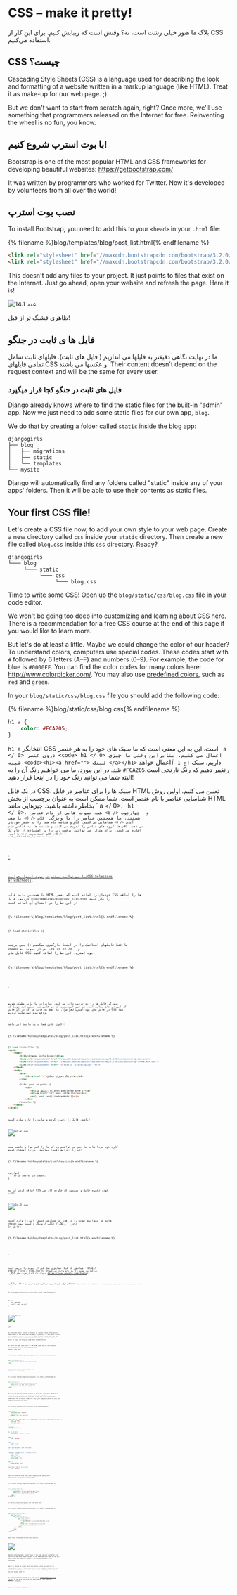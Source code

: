 # CSS – make it pretty!

بلاگ ما هنوز خیلی زشت است، نه؟ وقتش است که زیبایش کنیم. برای این کار از CSS استفاده می‌کنیم.

## CSS چیست؟

Cascading Style Sheets (CSS) is a language used for describing the look and formatting of a website written in a markup language (like HTML). Treat it as make-up for our web page. ;)

But we don't want to start from scratch again, right? Once more, we'll use something that programmers released on the Internet for free. Reinventing the wheel is no fun, you know.

## با بوت‌ استرپ شروع کنیم!

Bootstrap is one of the most popular HTML and CSS frameworks for developing beautiful websites: https://getbootstrap.com/

It was written by programmers who worked for Twitter. Now it's developed by volunteers from all over the world!

## نصب بوت استرپ

To install Bootstrap, you need to add this to your `<head>` in your `.html` file:

{% filename %}blog/templates/blog/post_list.html{% endfilename %}

```html
<link rel="stylesheet" href="//maxcdn.bootstrapcdn.com/bootstrap/3.2.0/css/bootstrap.min.css">
<link rel="stylesheet" href="//maxcdn.bootstrapcdn.com/bootstrap/3.2.0/css/bootstrap-theme.min.css">
```

This doesn't add any files to your project. It just points to files that exist on the Internet. Just go ahead, open your website and refresh the page. Here it is!

![عدد 14.1](images/bootstrap1.png)

ظاهری قشنگ تر از قبل!

## فایل ها ی ثابت در جنگو

ما در نهایت نگاهی دقیقتر به فایلها می اندازیم ( فایل های ثابت). فایلهای ثابت شامل تمامی فایلهای CSS و عکسها می باشند. Their content doesn't depend on the request context and will be the same for every user.

### فایل های ثابت در جنگو کجا قرار میگیرد

Django already knows where to find the static files for the built-in "admin" app. Now we just need to add some static files for our own app, `blog`.

We do that by creating a folder called `static` inside the blog app:

    djangogirls
    ├── blog
    │   ├── migrations
    │   ├── static
    │   └── templates
    └── mysite
    

Django will automatically find any folders called "static" inside any of your apps' folders. Then it will be able to use their contents as static files.

## Your first CSS file!

Let's create a CSS file now, to add your own style to your web page. Create a new directory called `css` inside your `static` directory. Then create a new file called `blog.css` inside this `css` directory. Ready?

    djangogirls
    └─── blog
         └─── static
              └─── css
                   └─── blog.css
    

Time to write some CSS! Open up the `blog/static/css/blog.css` file in your code editor.

We won't be going too deep into customizing and learning about CSS here. There is a recommendation for a free CSS course at the end of this page if you would like to learn more.

But let's do at least a little. Maybe we could change the color of our header? To understand colors, computers use special codes. These codes start with `#` followed by 6 letters (A–F) and numbers (0–9). For example, the code for blue is `#0000FF`. You can find the color codes for many colors here: http://www.colorpicker.com/. You may also use [predefined colors](http://www.w3schools.com/colors/colors_names.asp), such as `red` and `green`.

In your `blog/static/css/blog.css` file you should add the following code:

{% filename %}blog/static/css/blog.css{% endfilename %}

```css
h1 a {
    color: #FCA205;
}
```

`h1 a` انتخابگر CSS است. این به این معنی است که ما سبک های خود را به هر عنصر ` a </ 0> درون عنصر <code> h1 </ 0> اعمال می کنیم. بنابراین وقتی ما چیزی شبیه <code><h1><a href=""> لینک </a></h1>` داریم، سبک `اچ 1 آ`اعمال خواهد شد. در این مورد، ما می خواهیم رنگ آن را به `#FCA205ر`تغییر دهیم که رنگ نارنجی است. البته شما می توانید رنگ خود را در اینجا قرار دهید!

در یک فایل CSS، سبک ها را برای عناصر در فایل HTML تعیین می کنیم. اولین روش شناسایی عناصر با نام عنصر است. شما ممکن است به عنوان برچسب از بخش HTML بخاطر داشته باشید. چیزهایی مانند ` a </ 0>، <code> h1 </ 0>، و <code> چهارچوب </ 0> همه نمونه هایی از نام عناصر هستند.
ما همچنین عناصر را با ویژگی <code> کلاس </ 0> یا صفت <code> آیدی </ 0> شناسایی می کنیم. کلاس و شناسه نام شما را به عنصر خودتان می دهد. کلاس ها گروه های عناصر را تعریف می کنند و شناسه ها به عناصر خاص اشاره می کنند. برای مثال، می توانید برچسب زیر را با استفاده از نام تگ <code> آ </ 0>، کلاس <code> لینک خارجی </ 0> یا آیدی <code>پیوند به صفحه ویکی </ 0> شناسایی کنید:</p>

<pre><code class="html"><a href="https://en.wikipedia.org/wiki/Django" class="external_link" id="link_to_wiki_page">
`</pre> 

شما می توانید بیشتر در مورد اینها بخوانید[CSS Selectors at w3schools](http://www.w3schools.com/cssref/css_selectors.asp).

ما همچنین باید قالب HTML خودمان را اضافه کنیم که بعضی CSS ها را اضافه کردیم. فایل `blog/templates/blog/post_list.html` را باز کنید و این خط را در ابتدای آن اضافه کنید:

{% filename %}blog/templates/blog/post_list.html{% endfilename %}

```html
{% load staticfiles %}
```

ما فقط فایلهای استاتیک را در اینجا بارگیری میکنیم :) بین برچسب `<head>` و ` </ 2> </ 1>، پس از پیوند به فایل های CSS بوت استرپ، این خط را اضافه کنید:</p>

<p>{% filename %}blog/templates/blog/post_list.html{% endfilename %}</p>

<pre><code class="html"><link rel="stylesheet" href="{% static 'css/blog.css' %}">
`</pre> 

مرورگر فایل ها را به ترتیب داده می کند، بنابراین ما باید مطمئن شویم که این در جای مناسب است. در غیر این صورت کد در فایل شما ممکن است توسط کد در فایل های بوت استرپ لغو شود. ما فقط به قالب ما که در آن فایل CSS شما واقع شده است صحبت کردیم.

اکنون فایل شما باید مانند این باشد:

{% filename %}blog/templates/blog/post_list.html{% endfilename %}

```html
{% load staticfiles %}
<html>
    <head>
        <title>Django Girls blog</title>
        <link rel="stylesheet" href="//maxcdn.bootstrapcdn.com/bootstrap/3.2.0/css/bootstrap.min.css">
        <link rel="stylesheet" href="//maxcdn.bootstrapcdn.com/bootstrap/3.2.0/css/bootstrap-theme.min.css">
        <link rel="stylesheet" href="{% static 'css/blog.css' %}">
    </head>
    <body>
        <div>
            <h1><a href="/">وبلاگ دختران جنگلی</a></h1>
        </div>

        {% for post in posts %}
            <div>
                <p>منتشر شده: {{ post.published_date }}</p>
                <h1><a href="">{{ post.title }}</a></h1>
                <p>{{ post.text|linebreaksbr }}</p>
            </div>
        {% endfor %}
    </body>
</html>
```

باشه، فایل را ذخیره کرده و سایت را تازه سازی کنید!

![عدد 14.2](images/color2.png)

کارت خوب بود! شاید ما نیز می خواهیم وب کم ما را کمی هوا و حاشیه سمت چپ را افزایش دهیم؟ بیایید این را امتحان کنیم!

{% filename %}blog/static/css/blog.css{% endfilename %}

```css
چهارچوب{
    چسباندن به سمت چپ 15px;
}
```

اضافه کردن آن به CSS خود، ذخیره فایل و ببینید که چگونه کار می کند!

![عدد 14.3](images/margin2.png)

شاید ما بتوانیم فونت را در هدر ما سفارشی کنیم؟ این را وارد کنید `<head>` در ` وبلاگ / قالب / وبلاگ / لیست پست</ 1> فایل:</p>

<p>{% filename %}blog/templates/blog/post_list.html{% endfilename %}</p>

<pre><code class="html"><link href="//fonts.googleapis.com/css?family=Lobster&subset=latin,latin-ext" rel="stylesheet" type="text/css">
`</pre> 

همانطور که قبلا، سفارش و محل قبل از پیوند را بررسی کنید ` blog / static / css / blog.css </ 0>این خط یک فونت را به نام وارد می کند <em> خرچنگ </ 1> از فونت های گوگل https://www.google.com/fonts)).</p>

<p>پیدا کنید <code> h1 a </ 0>اعلام بلوک (این کد بین تجدیدکارو <code> {</ 0> و <code>} </ 0>)در این فایل CSS <code> blog / static / css / blog.css </ 0>.  حالا خط <code> خانواده فونت را اضافه کنید: 'لفظی'؛ </ 0> بین تجدید کار و تازه کردن صفحه:</p>

<p>{% filename %}blog/static/css/blog.css{% endfilename %}</p>

<pre><code class="css">h1 a {
    رنگ : #FCA205;
    فونت هم خانواده : 'لفضی';
}
`</pre> 

![عدد 14.3](images/font.png)

عالی!

As mentioned above, CSS has a concept of classes. These allow you to name a part of the HTML code and apply styles only to this part, without affecting other parts. This can be super helpful! Maybe you have two divs that are doing something different (like your header and your post). A class can help you make them look different.

Go ahead and name some parts of the HTML code. Add a class called `page-header` to your `div` that contains your header, like this:

{% filename %}blog/templates/blog/post_list.html{% endfilename %}

```html
<div class="page-header">
    <h1><a href="/">Django Girls Blog</a></h1>
</div>
```

And now add a class `post` to your `div` containing a blog post.

{% filename %}blog/templates/blog/post_list.html{% endfilename %}

```html
<div class="post">
    <p>published: {{ post.published_date }}</p>
    <h1><a href="">{{ post.title }}</a></h1>
    <p>{{ post.text|linebreaksbr }}</p>
</div>
```

We will now add declaration blocks to different selectors. Selectors starting with `.` relate to classes. There are many great tutorials and explanations about CSS on the Web that can help you understand the following code. For now, just copy and paste it into your `blog/static/css/blog.css` file:

{% filename %}blog/static/css/blog.css{% endfilename %}

```css
.page-header {
    background-color: #ff9400;
    margin-top: 0;
    padding: 20px 20px 20px 40px;
}

.page-header h1, .page-header h1 a, .page-header h1 a:visited, .page-header h1 a:active {
    color: #ffffff;
    font-size: 36pt;
    text-decoration: none;
}

.content {
    margin-left: 40px;
}

h1, h2, h3, h4 {
    font-family: 'Lobster', cursive;
}

.date {
    color: #828282;
}

.save {
    float: right;
}

.post-form textarea, .post-form input {
    width: 100%;
}

.top-menu, .top-menu:hover, .top-menu:visited {
    color: #ffffff;
    float: right;
    font-size: 26pt;
    margin-right: 20px;
}

.post {
    margin-bottom: 70px;
}

.post h1 a, .post h1 a:visited {
    color: #000000;
}
```

Then surround the HTML code which displays the posts with declarations of classes. Replace this:

{% filename %}blog/templates/blog/post_list.html{% endfilename %}

```html
{% for post in posts %}
    <div class="post">
        <p>published: {{ post.published_date }}</p>
        <h1><a href="">{{ post.title }}</a></h1>
        <p>{{ post.text|linebreaksbr }}</p>
    </div>
{% endfor %}
```

in the `blog/templates/blog/post_list.html` with this:

{% filename %}blog/templates/blog/post_list.html{% endfilename %}

```html
<div class="content container">
    <div class="row">
        <div class="col-md-8">
            {% for post in posts %}
                <div class="post">
                    <div class="date">
                        <p>published: {{ post.published_date }}</p>
                    </div>
                    <h1><a href="">{{ post.title }}</a></h1>
                    <p>{{ post.text|linebreaksbr }}</p>
                </div>
            {% endfor %}
        </div>
    </div>
</div>
```

Save those files and refresh your website.

![عدد 14.4](images/final.png)

Woohoo! Looks awesome, right? Look at the code we just pasted to find the places where we added classes in the HTML and used them in the CSS. Where would you make the change if you wanted the date to be turquoise?

Don't be afraid to tinker with this CSS a little bit and try to change some things. Playing with the CSS can help you understand what the different things are doing. If you break something, don't worry – you can always undo it!

We really recommend taking this free online [Codeacademy HTML & CSS course](https://www.codecademy.com/tracks/web). It can help you learn all about making your websites prettier with CSS.

Ready for the next chapter?! :)